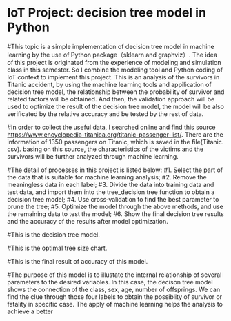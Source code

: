 # IoT Project: decision tree model in Python


#This topic is a simple implementation of decision tree model in machine learning by the use of Python package（sklearn and graphviz）. The idea of this project is originated from the experience of modeling and simulation class in this semester. So I combine the modeling tool and Python coding of IoT context to implement this project. This is an analysis of the survivors in Titanic accident, by using the machine learning tools and appilication of decision tree model, the relationship between the probability of survivor and related factors will be obtained. And then, the validation approach will be used to optimize the result of the decision tree model, the model will be also verificated by the relative accuracy and be tested by the rest of data. 

#In order to collect the useful data, I searched online and find this source https://www.encyclopedia-titanica.org/titanic-passenger-list/. There are the information of 1350 passengers on Titanic, which is saved in the file(Titanic. csv). basing on this source, the characteristics of the victims and the survivors will be further analyzed through machine learning. 

#The detail of processes in this project is listed below:
#1. Select the part of the data that is suitable for machine learning analysis; 
#2. Remove the meaningless data in each label;
#3. Divide the data into training data and test data, and import them into the tree_decision tree function to obtain a decision tree model;
#4. Use cross‐validation to find the best parameter to prune the tree;
#5. Optimize the model through the above methods, and use the remaining data to test the model;
#6. Show the final decision tree results and the accuracy of the results after model optimization.

#This is the decision tree model.

#This is the optimal tree size chart.

#This is the final result of accuracy of this model.

#The purpose of this model is to illustate the internal relationship of several parameters to the desired variables. In this case, the decison tree model shows the connection of the class, sex, age, number of offsprings. We can find the clue through those four labels to obtain the possiblity of survivor or fatality in specific case. The apply of machine learning helps the analysis to achieve a better 
